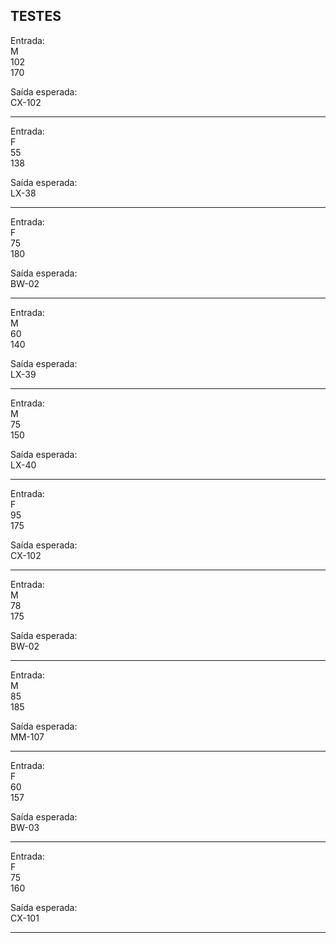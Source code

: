 ## TESTES

Entrada:<br>
M<br>
102<br>
170<br>

Saída esperada:<br> 
CX-102
______________________________

Entrada:<br>
F<br>
55<br>
138<br>

Saída esperada:<br>
LX-38
______________________________

Entrada:<br>
F<br>
75<br>
180<br>

Saída esperada:<br>
BW-02
______________________________

Entrada:<br>
M<br>
60<br>
140<br>

Saída esperada:<br>
LX-39
______________________________

Entrada:<br>
M<br>
75<br>
150<br>

Saída esperada:<br>
LX-40
______________________________

Entrada:<br>
F<br>
95<br>
175<br>

Saída esperada:<br>
CX-102
______________________________

Entrada:<br>
M<br>
78<br>
175<br>

Saída esperada:<br>
BW-02
______________________________

Entrada:<br>
M<br>
85<br>
185<br>

Saída esperada:<br>
MM-107
______________________________

Entrada:<br>
F<br>
60<br>
157<br>

Saída esperada:<br>
BW-03
______________________________

Entrada:<br>
F<br>
75<br>
160<br>

Saída esperada:<br>
CX-101
______________________________
